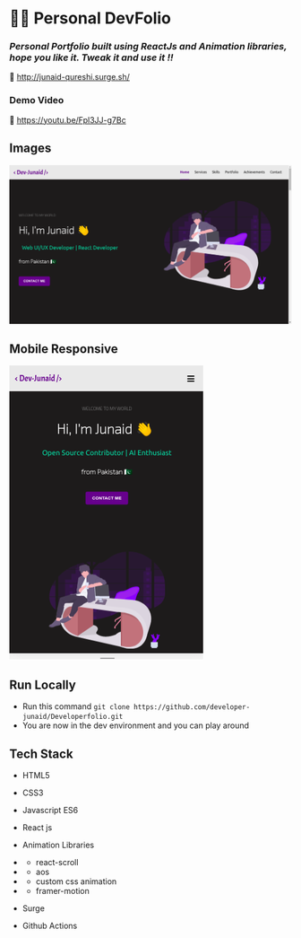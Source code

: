 # 👨‍💻 Personal DevFolio

### *Personal Portfolio built using ReactJs and Animation libraries, hope you like it. Tweak it and use it !!*
:link: http://junaid-qureshi.surge.sh/

### Demo Video
:link: https://youtu.be/Fpl3JJ-g7Bc


## Images 
<img src='./project_images/portfolio_PC.png/' />


## Mobile Responsive
<img src='./project_images/portfolio_mobile.png/' />


## Run Locally 

- Run this command `git clone https://github.com/developer-junaid/Developerfolio.git`
- You are now in the dev environment and you can play around 

## Tech Stack

- HTML5
- CSS3
- Javascript ES6
- React js

- Animation Libraries
- - react-scroll
- - aos
- - custom css animation
- - framer-motion

- Surge
- Github Actions

